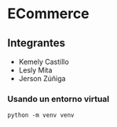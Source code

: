 # ECommerce
## Integrantes
- Kemely Castillo 
- Lesly Mita
- Jerson Zúñiga

### Usando un entorno virtual
```
python -m venv venv
```

